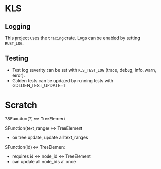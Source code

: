 # KLS

## Logging

This project uses the `tracing` crate. Logs can be enabled by setting `RUST_LOG`.

## Testing

- Test log severity can be set with `KLS_TEST_LOG` (trace, debug, info, warn, error). 
- Golden tests can be updated by running tests with GOLDEN_TEST_UPDATE=1


# Scratch
?SFunction(?) <=> TreeElement

SFunction(text_range) <=> TreeElement
- on tree update, update all text_ranges

SFunction(id) <=> TreeElement
- requires id <=> node_id <=> TreeElement
- can update all node_ids at once
